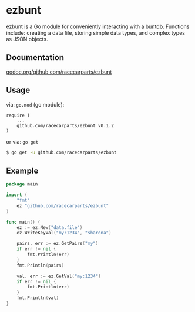 # ezbunt

ezbunt is a Go module for conveniently interacting with a [buntdb](https://github.com/tidwall/buntdb).  Functions include: creating a data file, storing simple data types, and complex types as JSON objects.

## Documentation

[godoc.org/github.com/racecarparts/ezbunt](https://godoc.org/github.com/racecarparts/ezbunt)

## Usage

via: `go.mod` (go module):

```text
require (
    ...
    github.com/racecarparts/ezbunt v0.1.2
)
```


or via: `go get`

```bash
$ go get -u github.com/racecarparts/ezbunt
```

## Example

```go
package main

import (
    "fmt"
    ez "github.com/racecarparts/ezbunt"
)

func main() {
    ez := ez.New("data.file")
    ez.WriteKeyVal("my:1234", "sharona")

    pairs, err := ez.GetPairs("my")
    if err != nil {
        fmt.Println(err)
    }
    fmt.Println(pairs)

    val, err := ez.GetVal("my:1234")
    if err != nil {
        fmt.Println(err)
    }
    fmt.Println(val)
}
```
